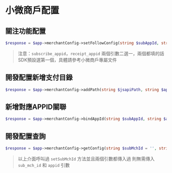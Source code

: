 # 小微商戶配置

## 關注功能配置

```php
$response = $app->merchantConfig->setFollowConfig(string $subAppId, string $subscribeAppId, string $receiptAppId = '', string $subMchId = '');
```
> 注意：`subscribe_appid`，`receipt_appid` 兩個引數二選一，兩個都填的話SDK預設選第一個，具體請參考小微商戶專屬文件

## 開發配置新增支付目錄

```php
$response = $app->merchantConfig->addPath(string $jsapiPath, string $appId = '', string $subMchId = '');
```

## 新增對應APPID關聯

```php
$response = $app->merchantConfig->bindAppId(string $subAppId, string $appId = '', string $subMchId = '');
```

## 開發配置查詢

```php
$response = $app->merchantConfig->getConfig(string $subMchId = '', string $appId = '');
```

> 以上介面呼叫過 `setSubMchId` 方法並且兩個引數都傳入過 則無需傳入 `sub_mch_id` 和 `appid` 引數